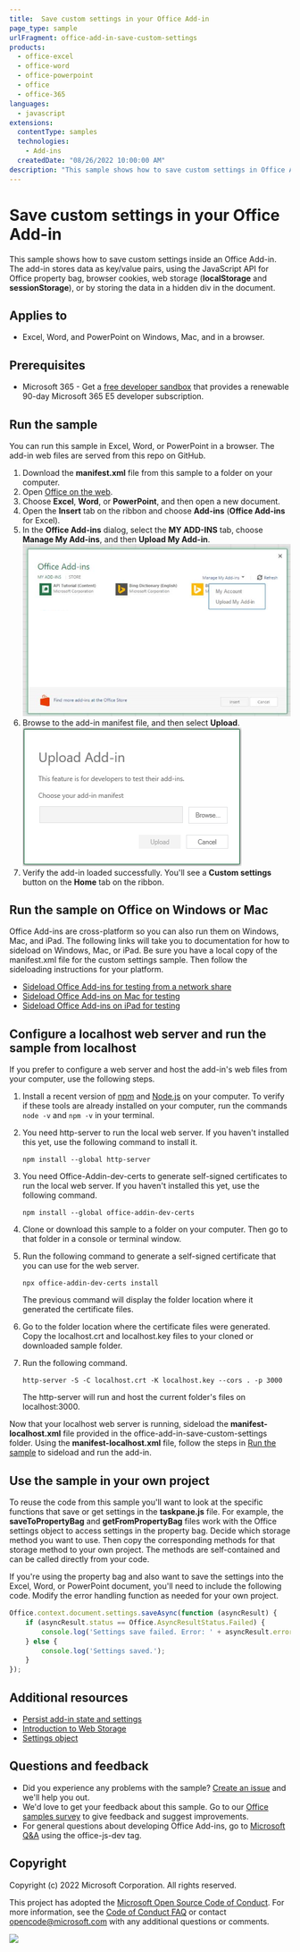 ```yaml
---
title:  Save custom settings in your Office Add-in
page_type: sample
urlFragment: office-add-in-save-custom-settings
products:
  - office-excel
  - office-word
  - office-powerpoint
  - office
  - office-365
languages:
  - javascript
extensions:
  contentType: samples
  technologies:
    - Add-ins
  createdDate: "08/26/2022 10:00:00 AM"
description: "This sample shows how to save custom settings in Office Add-in."
---
```


# Save custom settings in your Office Add-in

This sample shows how to save custom settings inside an Office Add-in. The add-in stores data as key/value pairs, using the JavaScript API for Office property bag, browser cookies, web storage (**localStorage** and **sessionStorage**), or by storing the data in a hidden div in the document.

## Applies to

- Excel, Word, and PowerPoint on Windows, Mac, and in a browser.

## Prerequisites

- Microsoft 365 - Get a [free developer sandbox](https://developer.microsoft.com/microsoft-365/dev-program#Subscription) that provides a renewable 90-day Microsoft 365 E5 developer subscription.

## Run the sample

You can run this sample in Excel, Word, or PowerPoint in a browser. The add-in web files are served from this repo on GitHub.

1. Download the **manifest.xml** file from this sample to a folder on your computer.
1. Open [Office on the web](https://office.live.com/).
1. Choose **Excel**, **Word**, or **PowerPoint**, and then open a new document.
1. Open the **Insert** tab on the ribbon and choose **Add-ins** (**Office Add-ins** for Excel).
1. In the **Office Add-ins** dialog, select the **MY ADD-INS** tab, choose **Manage My Add-ins**, and then **Upload My Add-in**.
   ![The Office Add-ins dialog with a drop-down in the upper right reading "Manage my add-ins" and a drop-down below it with the option "Upload My Add-in"](../../Samples/images/office-add-ins-my-account.png)
1. Browse to the add-in manifest file, and then select **Upload**.
   ![The upload add-in dialog with buttons for browse, upload, and cancel.](../../Samples/images/upload-add-in.png)
1. Verify the add-in loaded successfully. You'll see a **Custom settings** button on the **Home** tab on the ribbon.

## Run the sample on Office on Windows or Mac

Office Add-ins are cross-platform so you can also run them on Windows, Mac, and iPad. The following links will take you to documentation for how to sideload on Windows, Mac, or iPad. Be sure you have a local copy of the manifest.xml file for the custom settings sample. Then follow the sideloading instructions for your platform.

- [Sideload Office Add-ins for testing from a network share](https://learn.microsoft.com/office/dev/add-ins/testing/create-a-network-shared-folder-catalog-for-task-pane-and-content-add-ins)
- [Sideload Office Add-ins on Mac for testing](https://learn.microsoft.com/office/dev/add-ins/testing/sideload-an-office-add-in-on-mac)
- [Sideload Office Add-ins on iPad for testing](https://learn.microsoft.com/office/dev/add-ins/testing/sideload-an-office-add-in-on-ipad)

## Configure a localhost web server and run the sample from localhost

If you prefer to configure a web server and host the add-in's web files from your computer, use the following steps.

1. Install a recent version of [npm](https://www.npmjs.com/get-npm) and [Node.js](https://nodejs.org/) on your computer. To verify if these tools are already installed on your computer, run the commands `node -v` and `npm -v` in your terminal.

1. You need http-server to run the local web server. If you haven't installed this yet, use the following command to install it.

    ```console
    npm install --global http-server
    ```

1. You need Office-Addin-dev-certs to generate self-signed certificates to run the local web server. If you haven't installed this yet, use the following command.

    ```console
    npm install --global office-addin-dev-certs
    ```

1. Clone or download this sample to a folder on your computer. Then go to that folder in a console or terminal window.
1. Run the following command to generate a self-signed certificate that you can use for the web server.

    ```console
    npx office-addin-dev-certs install
    ```

    The previous command will display the folder location where it generated the certificate files.

1. Go to the folder location where the certificate files were generated. Copy the localhost.crt and localhost.key files to your cloned or downloaded sample folder.

1. Run the following command.

    ```console
    http-server -S -C localhost.crt -K localhost.key --cors . -p 3000
    ```

    The http-server will run and host the current folder's files on localhost:3000.

Now that your localhost web server is running, sideload the **manifest-localhost.xml** file provided in the office-add-in-save-custom-settings folder. Using the **manifest-localhost.xml** file, follow the steps in [Run the sample](#run-the-sample) to sideload and run the add-in.

## Use the sample in your own project

To reuse the code from this sample you'll want to look at the specific functions that save or get settings in the **taskpane.js** file. For example, the **saveToPropertyBag** and **getFromPropertyBag** files work with the Office settings object to access settings in the property bag. Decide which storage method you want to use. Then copy the corresponding methods for that storage method to your own project. The methods are self-contained and can be called directly from your code.

If you're using the property bag and also want to save the settings into the Excel, Word, or PowerPoint document, you'll need to include the following code. Modify the error handling function as needed for your own project.

```javascript
Office.context.document.settings.saveAsync(function (asyncResult) {
    if (asyncResult.status == Office.AsyncResultStatus.Failed) {
        console.log('Settings save failed. Error: ' + asyncResult.error.message);
    } else {
        console.log('Settings saved.');
    }
});
```

## Additional resources

- [Persist add-in state and settings](https://learn.microsoft.com/office/dev/add-ins/develop/persisting-add-in-state-and-settings)
- [Introduction to Web Storage](http://msdn.microsoft.com/library/cc197062(VS.85).aspx)
- [Settings object](https://learn.microsoft.com/javascript/api/office/office.settings)

## Questions and feedback

- Did you experience any problems with the sample? [Create an issue](https://github.com/OfficeDev/Office-Add-in-samples/issues/new/choose) and we'll help you out.
- We'd love to get your feedback about this sample. Go to our [Office samples survey](https://aka.ms/OfficeSamplesSurvey) to give feedback and suggest improvements.
- For general questions about developing Office Add-ins, go to [Microsoft Q&A](https://learn.microsoft.com/answers/topics/office-js-dev.html) using the office-js-dev tag.

## Copyright

Copyright (c) 2022 Microsoft Corporation. All rights reserved.

This project has adopted the [Microsoft Open Source Code of Conduct](https://opensource.microsoft.com/codeofconduct/). For more information, see the [Code of Conduct FAQ](https://opensource.microsoft.com/codeofconduct/faq/) or contact [opencode@microsoft.com](mailto:opencode@microsoft.com) with any additional questions or comments.

<img src="https://pnptelemetry.azurewebsites.net/pnp-officeaddins/samples/office-add-in-save-custom-settings" />